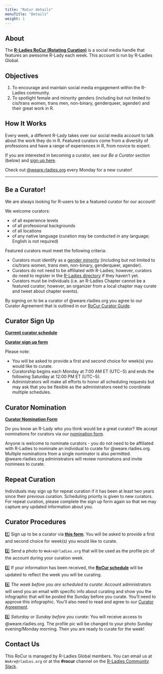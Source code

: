 ```yaml
---
title: "RoCur details"
menuTitle: "Details"
weight: 1
---
```


   
## About  
  
The **[R-Ladies RoCur (Rotating Curation)](https://bsky.app/profile/weare.rladies.org)** is a social media handle that features an awesome R-Lady each week. This account is run by R-Ladies Global.      
  
   
## Objectives  
  
1. To encourage and maintain social media engagement within the R-Ladies community.    
2. To spotlight female and minority genders (including but not limited to cis/trans women, trans men, non-binary, genderqueer, agender) and their great work in R.   
  
## How It Works  
  
Every week, a different R-Lady takes over our social media account to talk about the work they do in R. Featured curators come from a diversity of professions and have a range of experiences in R, from novice to expert.  
  
If you are interested in becoming a curator, see our *Be a Curator* section (below) and [sign up here](https://airtable.com/appjkZZgtF0iEWFjx/pagqsAma1WmUYxa9j/form).  
  
Check out [@weare.rladies.org](https://bsky.app/profile/weare.rladies.org) every Monday for a new curator!    
  

***  

## Be a Curator! 
  
We are always looking for R-users to be a featured curator for our account! 

We welcome curators:

* of all experience levels 
* of all professional backgrounds
* of all locations
* of any native language (curation may be conducted in any language; English is not required) 

Featured curators must meet the following criteria:  
  
* Curators must identify as a [gender minority](https://guide.rladies.org/about/mission/) (including but not limited to cis/trans women, trans men, non-binary, genderqueer, agender).  
* Curators do not need to be affiliated with R-Ladies; however, curators do need to register in the [R-Ladies directory](https://rladies.org/directory/) if they haven’t yet. 
* Curators must be individuals (i.e. an R-Ladies Chapter cannot be a featured curator; however, an organizer from a local chapter may curate and tweet about chapter events).

By signing on to be a curator of @weare.rladies.org you agree to our Curator Agreement that is outlined in our [RoCur Curator Guide](https://guide.rladies.org/rocur/guide/).    
  
## Curator Sign Up

**[Current curator schedule](https://airtable.com/appZpj9RYelJ9dbKS/shriGUNeVRW92458K/tblP0NksI30Axy7JJ)**  

**[Curator sign up form](https://airtable.com/appjkZZgtF0iEWFjx/pagqsAma1WmUYxa9j/form)** 
  
Please note: 
* You will be asked to provide a first and second choice for week(s) you would like to curate.  
* Curatorship begins each Monday at 7:00 AM ET (UTC−5) and ends the following Saturday at 12:00 PM ET (UTC−5).  
* Administrators will make all efforts to honor all scheduling requests but may ask that you be flexible as the administrators need to coordinate multiple schedules.  
  
## Curator Nomination

**[Curator Nomination Form](https://airtable.com/appFIBzsk2AxWlGMt/pagfezjuCxohikOOa/form)**  
  
Do you know an R-Lady who you think would be a great curator? We accept nominations for curators via our [nomination form](https://airtable.com/appFIBzsk2AxWlGMt/pagfezjuCxohikOOa/form). 

Anyone is welcome to nominate curators - you do not need to be affiliated with R-Ladies to nominate an individual to curate for @weare.rladies.org. Multiple nominations from a single nominator is also permitted. @weare.rladies.org administrators will review nominations and invite nominees to curate.

## Repeat Curation

Individuals may sign up for repeat curation if it has been at least two years since their previous curation. Scheduling priority is given to new curators. For repeat curation, please complete the sign up form again so that we may capture any updated information about you.

## Curator Procedures 
  
:one: Sign up to be a curator via **[this form](https://airtable.com/appjkZZgtF0iEWFjx/pagqsAma1WmUYxa9j/form)**. You will be asked to provide a first and second choice for week(s) you would like to curate.       
  
:two: Send a photo to `WeAre@rladies.org` that will be used as the profile pic of the account during your curation week.    
  
:three: If your information has been received, the **[RoCur schedule](https://airtable.com/appZpj9RYelJ9dbKS/shriGUNeVRW92458K/tblP0NksI30Axy7JJ)** will be updated to reflect the week you will be curating.    
  
:four: _*The week before you are scheduled to curate*_: Account administrators will send you an email with specific info about curating and show you the infographic that will be posted the Sunday before you curate. You’ll need to approve this infographic. You'll also need to read and agree to our [Curator Agreement](https://guide.rladies.org/rocur/guide/#curating-agreement).  
  
:five: _*Saturday or Sunday before you curate*_: You will receive access to @weare.rladies.org. The profile pic will be changed to your photo Sunday evening/Monday morning. Then you are ready to curate for the week!    
  
   
## Contact Us  
  
This RoCur is managed by R-Ladies Global members. You can email us at `WeAre@rladies.org` or at the **#rocur** channel on the [R-Ladies Community Slack](https://rladies.org/form/community-slack/).  
  

  

